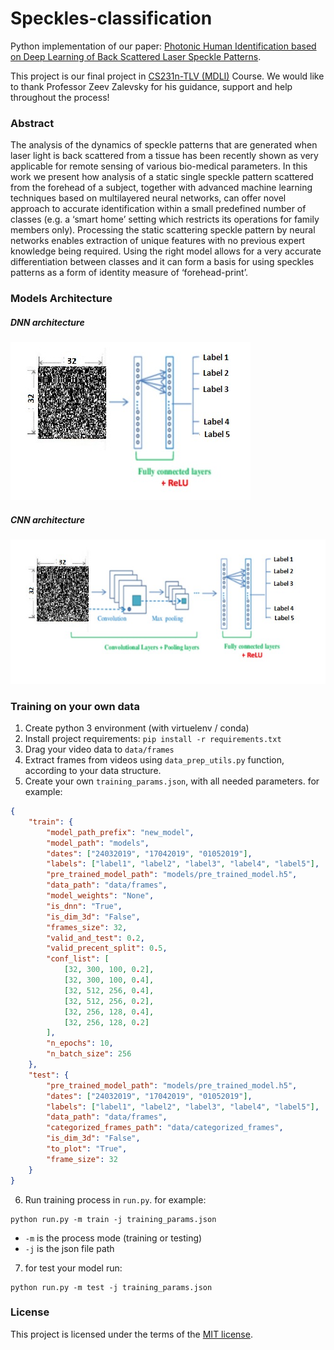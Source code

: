 # Speckles-classification
Python implementation of our paper: [Photonic Human Identification based on Deep Learning of Back Scattered Laser Speckle Patterns](https://github.com/zeevikal/speckles-classification).

This project is our final project in [CS231n-TLV (MDLI)](https://machinelearning.co.il/3653/dlcourse-final-2/) Course.
We would like to thank Professor Zeev Zalevsky for his guidance, support and help throughout the process! 
### Abstract
The analysis of the dynamics of speckle patterns that are generated when laser light is back scattered from a tissue has been recently shown as very applicable for remote sensing of various bio-medical parameters. In this work we present how analysis of a static single speckle pattern scattered from the forehead of a subject, together with advanced machine learning techniques based on multilayered neural networks, can offer novel approach to accurate identification within a small predefined number of classes (e.g. a ‘smart home’ setting which restricts its operations for family members only). Processing the static scattering speckle pattern by neural networks enables extraction of unique features with no previous expert knowledge being required. Using the right model allows for a very accurate differentiation between classes and it can form a basis for using speckles patterns as a form of identity measure of ‘forehead-print’.

### Models Architecture
##### DNN architecture
![DNN architecture](dnn_img.jpeg)
##### CNN architecture
![CNN architecture](cnn_img.jpeg)

### Training on your own data
1. Create python 3 environment (with virtuelenv / conda) 
2. Install project requirements: `pip install -r requirements.txt`
3. Drag your video data to `data/frames`
4. Extract frames from videos using `data_prep_utils.py` function, according to your data structure.
5. Create your own `training_params.json`, with all needed parameters. for example:
```json
{
	"train": {
		"model_path_prefix": "new_model",
		"model_path": "models",
		"dates": ["24032019", "17042019", "01052019"],
		"labels": ["label1", "label2", "label3", "label4", "label5"],
		"pre_trained_model_path": "models/pre_trained_model.h5",
		"data_path": "data/frames",
		"model_weights": "None",
		"is_dnn": "True",
		"is_dim_3d": "False",
		"frames_size": 32,
		"valid_and_test": 0.2,
		"valid_precent_split": 0.5,
		"conf_list": [
			[32, 300, 100, 0.2],
			[32, 300, 100, 0.4],
			[32, 512, 256, 0.4],
			[32, 512, 256, 0.2],
			[32, 256, 128, 0.4],
			[32, 256, 128, 0.2]
		],
		"n_epochs": 10,
		"n_batch_size": 256
	},
	"test": {
		"pre_trained_model_path": "models/pre_trained_model.h5",
		"dates": ["24032019", "17042019", "01052019"],
		"labels": ["label1", "label2", "label3", "label4", "label5"],
		"data_path": "data/frames",
		"categorized_frames_path": "data/categorized_frames",
		"is_dim_3d": "False",
		"to_plot": "True",
		"frame_size": 32
	}
}
```
6. Run training process in `run.py`. for example:
```
python run.py -m train -j training_params.json
```
* `-m` is the process mode (training or testing)
* `-j` is the json file path
7. for test your model run:
```
python run.py -m test -j training_params.json
```

### License
This project is licensed under the terms of the [MIT license](https://github.com/zeevikal/speckles-classification/blob/master/LICENSE).